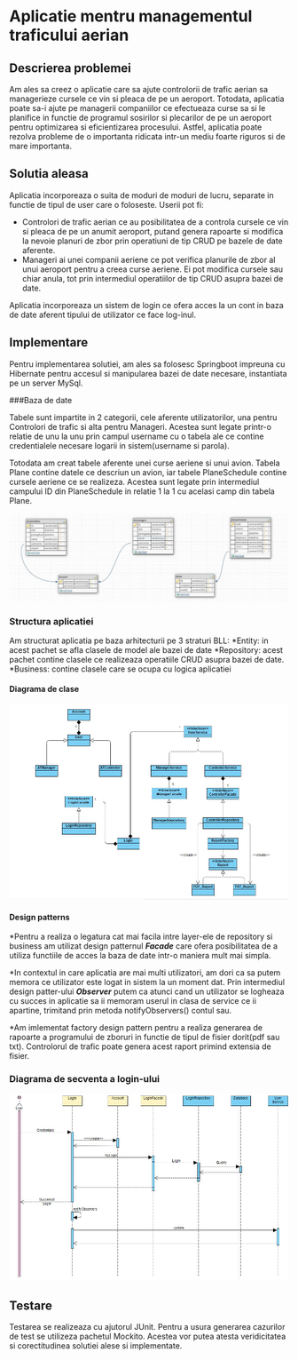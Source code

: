 

# Aplicatie mentru managementul traficului aerian

## Descrierea problemei

Am ales sa creez o aplicatie care sa ajute controlorii de trafic aerian sa managerieze cursele ce vin si pleaca de pe un aeroport. Totodata, aplicatia poate sa-i ajute pe managerii companiilor ce efectueaza curse sa si le planifice in functie de programul sosirilor si plecarilor de pe un aeroport pentru optimizarea si eficientizarea procesului.
Astfel, aplicatia poate rezolva probleme de o importanta ridicata intr-un mediu foarte riguros si de mare importanta.

## Solutia aleasa

Aplicatia incorporeaza o suita de moduri de moduri de lucru, separate in functie de tipul de user care o foloseste.
Userii pot fi:
* Controlori de trafic aerian ce au posibilitatea de a controla cursele ce vin si pleaca de pe un anumit aeroport, putand genera rapoarte si modifica la nevoie planuri de zbor prin operatiuni de tip CRUD pe bazele de date aferente.
* Manageri ai unei companii aeriene ce pot verifica planurile de zbor al unui aeroport pentru a creea curse aeriene. Ei pot modifica cursele sau chiar anula, tot prin intermediul operatiilor de tip CRUD asupra bazei de date.

Aplicatia incorporeaza un sistem de login ce ofera acces la un cont in baza de date aferent tipului de utilizator ce face log-inul.


## Implementare

Pentru implementarea solutiei, am ales sa folosesc Springboot impreuna cu Hibernate pentru accesul si manipularea bazei de date necesare, instantiata pe un server MySql.

###Baza de date

Tabele sunt impartite in 2 categorii, cele aferente utilizatorilor, una pentru Controlori de trafic si alta pentru Manageri. Acestea sunt legate printr-o relatie de unu la unu prin campul username cu o tabela ale ce contine credentialele necesare logarii in sistem(username si parola).

Totodata am creat tabele aferente unei curse aeriene si unui avion. Tabela Plane contine datele ce descriun un avion, iar tabele PlaneSchedule contine cursele aeriene ce se realizeza. Acestea sunt legate prin intermediul campului ID din PlaneSchedule in relatie 1 la 1 cu acelasi camp din tabela Plane.

![](bd_diagram.JPG)

### Structura aplicatiei

Am structurat aplicatia pe baza arhitecturii pe 3 straturi BLL:
*Entity: in acest pachet se afla clasele de model ale bazei de date
*Repository: acest pachet contine clasele ce realizeaza operatiile CRUD asupra bazei de date.
*Business: contine clasele care se ocupa cu logica aplicatiei

#### Diagrama de clase
![](class_diagram.JPG)

#### Design patterns

*Pentru a realiza o legatura cat mai facila intre layer-ele de repository si business am utilizat design patternul ***Facade*** care ofera posibilitatea de a utiliza functiile de acces la baza de date intr-o maniera mult mai simpla.

*In contextul in care aplicatia are mai multi utilizatori, am dori ca sa putem memora ce utilizator este logat in sistem la un moment dat. Prin intermediul design patter-ului ***Observer*** putem ca atunci cand un utilizator se logheaza cu succes in aplicatie sa ii memoram userul in clasa de service ce ii apartine, trimitand prin metoda notifyObservers() contul sau.

*Am imlementat factory design pattern pentru a realiza generarea de rapoarte a programului de zboruri in functie de tipul de fisier dorit(pdf sau txt). Controlorul de trafic poate genera acest raport primind extensia de fisier.


### Diagrama de secventa a login-ului
![](LoginSequence.JPG)



## Testare

Testarea se realizeaza cu ajutorul JUnit. Pentru a usura generarea cazurilor de test se utilizeza pachetul Mockito. Acestea vor putea atesta veridicitatea si corectitudinea solutiei alese si implementate.
